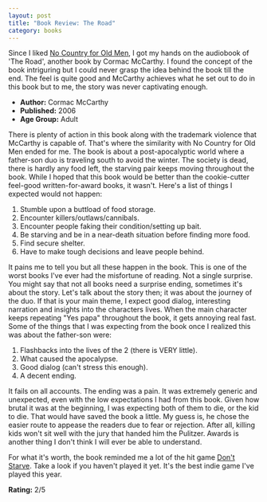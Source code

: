 ```yaml
---
layout: post
title: "Book Review: The Road"
category: books
---
```


Since I liked [No Country for Old Men][No country for Old Men], I got my hands on the audiobook of 'The Road', another book by Cormac McCarthy. I found the concept of the book intriguring but I could never grasp the idea behind the book till the end. The feel is quite good and McCarthy achieves what he set out to do in this book but to me, the story was never captivating enough.

+ **Author:** Cormac McCarthy
+ **Published:** 2006
+ **Age Group:** Adult

There is plenty of action in this book along with the trademark violence that McCarthy is capable of. That's where the similarity with No Country for Old Men ended for me. The book is about a post-apocalyptic world where a father-son duo is traveling south to avoid the winter. The society is dead, there is hardly any food left, the starving pair keeps moving throughout the book. While I hoped that this book would be better than the cookie-cutter feel-good written-for-award books, it wasn't. Here's a list of things I expected would not happen:

1. Stumble upon a buttload of food storage.
2. Encounter killers/outlaws/cannibals.
3. Encounter people faking their condition/setting up bait.
4. Be starving and be in a near-death situation before finding more food.
5. Find secure shelter.
6. Have to make tough decisions and leave people behind.

It pains me to tell you but all these happen in the book. This is one of the worst books I've ever had the misfortune of reading. Not a single surprise. You might say that not all books need a surprise ending, sometimes it's about the story. Let's talk about the story then; it was about the journey of the duo. If that is your main theme, I expect good dialog, interesting narration and insights into the characters lives. When the main character keeps repeating "Yes papa" throughout the book, it gets annoying real fast. Some of the things that I was expecting from the book once I realized this was about the father-son were:

1. Flashbacks into the lives of the 2 (there is VERY little).
2. What caused the apocalypse.
3. Good dialog (can't stress this enough).
4. A decent ending.

It fails on all accounts. The ending was a pain. It was extremely generic and unexpected, even with the low expectations I had from this book. Given how brutal it was at the beginning, I was expecting both of them to die, or the kid to die. That would have saved the book a little. My guess is, he chose the easier route to appease the readers due to fear or rejection. After all, killing kids won't sit well with the jury that handed him the Pulitzer. Awards is another thing I don't think I will ever be able to understand.

For what it's worth, the book reminded me a lot of the hit game [Don't Starve][Don't Starve]. Take a look if you haven't played it yet. It's the best indie game I've played this year.

**Rating:** 2/5

[No Country for Old Men]: http://nerditya.com/books/no-country-for-old-men/
[Don't Starve]: http://www.dontstarvegame.com/
